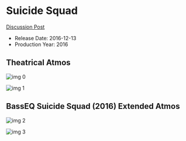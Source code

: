 # Suicide Squad

[Discussion Post](https://www.avsforum.com/threads/bass-eq-for-filtered-movies.2995212/post-57342850)

* Release Date: 2016-12-13
* Production Year: 2016

## Theatrical Atmos

![img 0](https://i.imgur.com/4c8q86Z.jpg)

![img 1](https://i.imgur.com/yuRuNxX.jpg)

## BassEQ Suicide Squad (2016) Extended Atmos

![img 2](https://i.imgur.com/C1r3vKc.jpg)

![img 3](https://i.imgur.com/XEk1qfv.jpg)

